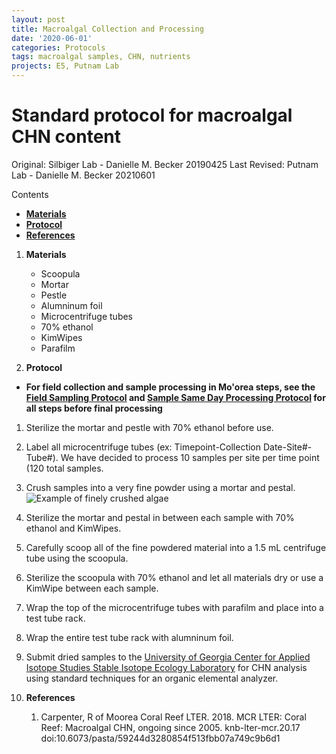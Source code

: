 ```yaml
---
layout: post
title: Macroalgal Collection and Processing
date: '2020-06-01'
categories: Protocols
tags: macroalgal samples, CHN, nutrients
projects: E5, Putnam Lab
---
```


# Standard protocol for macroalgal CHN content

Original: Silbiger Lab - Danielle M. Becker 20190425
Last Revised: Putnam Lab - Danielle M. Becker 20210601

Contents  
- [**Materials**](#Materials)    
- [**Protocol**](#Protocol)  
- [**References**](#References)  

1. <a name="Materials"></a> **Materials**
    - 	Scoopula
    - 	Mortar
    - 	Pestle
    - 	Alumninum foil
    -   Microcentrifuge tubes
    -   70% ethanol
    -   KimWipes
    -   Parafilm


2. <a name="Protocol"></a> **Protocol**

- **For field collection and sample processing in Mo'orea steps, see the [Field Sampling Protocol](https://github.com/urol-e5/protocols/blob/master/2020-01-01-Field-Sampling-Protocol.md) and [Sample Same Day Processing Protocol](https://github.com/urol-e5/protocols/blob/master/2020-01-01-Sample_Same_Day_Processing_Protocol.md) for all steps before final processing**


1.  Sterilize the mortar and pestle with 70% ethanol before use.
1.  Label all microcentrifuge tubes (ex: Timepoint-Collection Date-Site#-Tube#). We have decided to process 10 samples per site per time point (120 total samples.
1.  Crush samples into a very fine powder using a mortar and pestal.
    ![Example of finely crushed algae](https://raw.githubusercontent.com/urol-e5/protocols/master/images/fine_algae.png)
1.  Sterilize the mortar and pestal in between each sample with 70% ethanol and KimWipes.
1.  Carefully scoop all of the fine powdered material into a 1.5 mL centrifuge tube using the scoopula.
1.  Sterilize the scoopula with 70% ethanol and let all materials dry or use a KimWipe between each sample.
1.  Wrap the top of the microcentrifuge tubes with parafilm and place into a test tube rack.
1.  Wrap the entire test tube rack with alumninum foil.
1.  Submit dried samples to the [University of Georgia Center for Applied Isotope Studies Stable Isotope Ecology Laboratory](https://siel.uga.edu/submission-of-samples) for CHN analysis using standard techniques for an organic elemental analyzer.

4. <a name="References"></a> **References**

    1.  Carpenter, R of Moorea Coral Reef LTER. 2018. MCR LTER: Coral Reef: Macroalgal CHN, ongoing since 2005. knb-lter-mcr.20.17 doi:10.6073/pasta/59244d3280854f513fbb07a749c9b6d1
